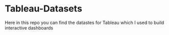 # Tableau-Datasets #        

Here in this repo you can find the datastes for Tableau which I used to build interactive dashboards     
    
   
   
  
  
 
   
     
  
   
 
